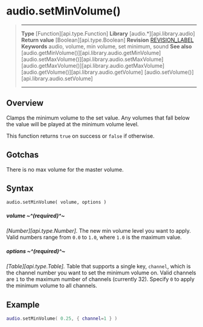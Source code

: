 
# audio.setMinVolume()

> --------------------- ------------------------------------------------------------------------------------------
> __Type__              [Function][api.type.Function]
> __Library__           [audio.*][api.library.audio]
> __Return value__      [Boolean][api.type.Boolean]
> __Revision__          [REVISION_LABEL](REVISION_URL)
> __Keywords__          audio, volume, min volume, set minimum, sound
> __See also__          [audio.getMinVolume()][api.library.audio.getMinVolume]
>								[audio.setMaxVolume()][api.library.audio.setMaxVolume]
>								[audio.getMaxVolume()][api.library.audio.getMaxVolume]
>								[audio.getVolume()][api.library.audio.getVolume]
>								[audio.setVolume()][api.library.audio.setVolume]
> --------------------- ------------------------------------------------------------------------------------------


## Overview

Clamps the minimum volume to the set value. Any volumes that fall below the value will be played at the minimum volume level.

This function returns `true` on success or `false` if otherwise.

## Gotchas

There is no max volume for the master volume.

## Syntax
	
	audio.setMinVolume( volume, options )

##### volume ~^(required)^~
_[Number][api.type.Number]._ The new min volume level you want to apply. Valid numbers range from `0.0` to `1.0`, where `1.0` is the maximum value.

##### options ~^(required)^~
_[Table][api.type.Table]._ Table that supports a single key, `channel`, which is the channel number you want to set the minimum volume on. Valid channels are `1` to the maximum number of channels (currently&nbsp;32). Specify `0` to apply the minimum volume to all channels.


## Example

`````lua
audio.setMinVolume( 0.25, { channel=1 } )
`````
